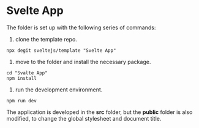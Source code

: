 # Svelte App

The folder is set up with the following series of commands:

1. clone the template repo.

  ```code
  npx degit sveltejs/template "Svelte App"
  ```

1. move to the folder and install the necessary package.

  ```code
  cd "Svalte App"
  npm install
  ```

1. run the development environment.

  ```code
  npm run dev
  ```

The application is developed in the **src** folder, but the **public** folder is also modified, to change the global stylesheet and document title.